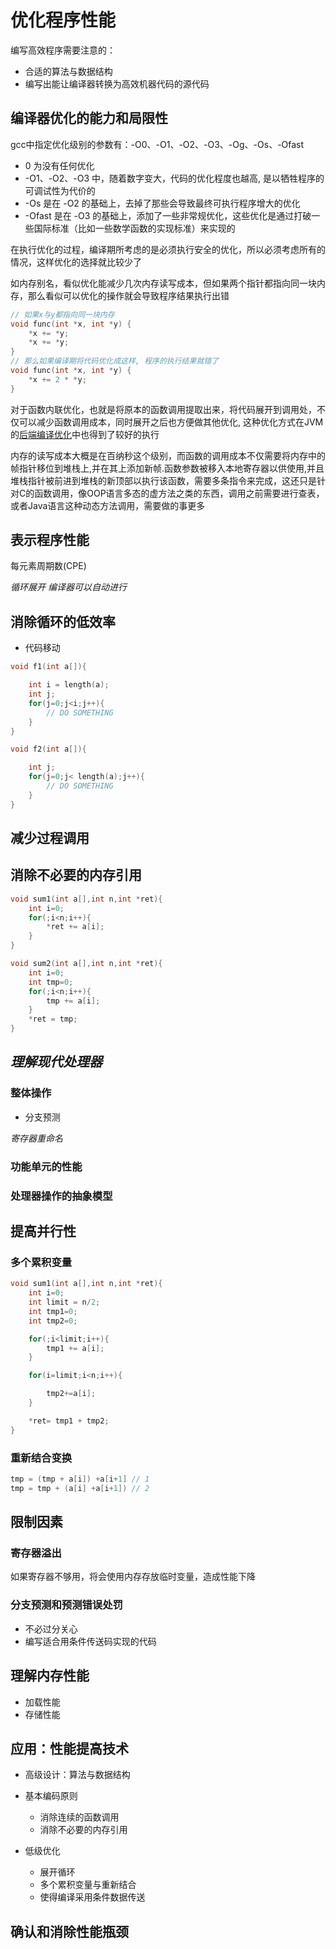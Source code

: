 # 优化程序性能

编写高效程序需要注意的：

- 合适的算法与数据结构
- 编写出能让编译器转换为高效机器代码的源代码

## 编译器优化的能力和局限性

gcc中指定优化级别的参数有：-O0、-O1、-O2、-O3、-Og、-Os、-Ofast

- 0 为没有任何优化
- -O1、-O2、-O3 中，随着数字变大，代码的优化程度也越高, 是以牺牲程序的可调试性为代价的
- -Os 是在 -O2 的基础上，去掉了那些会导致最终可执行程序增大的优化
- -Ofast 是在 -O3 的基础上，添加了一些非常规优化，这些优化是通过打破一些国际标准（比如一些数学函数的实现标准）来实现的

在执行优化的过程，编译期所考虑的是必须执行安全的优化，所以必须考虑所有的情况，这样优化的选择就比较少了

如内存别名，看似优化能减少几次内存读写成本，但如果两个指针都指向同一块内存，那么看似可以优化的操作就会导致程序结果执行出错

```c
// 如果x与y都指向同一块内存
void func(int *x, int *y) {
    *x += *y;
    *x += *y;
}
// 那么如果编译期将代码优化成这样, 程序的执行结果就错了
void func(int *x, int *y) {
    *x += 2 * *y;
}
```

对于函数内联优化，也就是将原本的函数调用提取出来，将代码展开到调用处，不仅可以减少函数调用成本，同时展开之后也方便做其他优化, 这种优化方式在JVM的[后端编译优化](/编程语言/JAVA/JVM/后端编译与优化.md#方法内联)中也得到了较好的执行

内存的读写成本大概是在百纳秒这个级别，而函数的调用成本不仅需要将内存中的帧指针移位到堆栈上,并在其上添加新帧.函数参数被移入本地寄存器以供使用,并且堆栈指针被前进到堆栈的新顶部以执行该函数，需要多条指令来完成，这还只是针对C的函数调用，像OOP语言多态的虚方法之类的东西，调用之前需要进行查表，或者Java语言这种动态方法调用，需要做的事更多

## 表示程序性能

每元素周期数(CPE)

_循环展开_ _编译器可以自动进行_

## 消除循环的低效率

- 代码移动

```c
void f1(int a[]){

    int i = length(a);
    int j;
    for(j=0;j<i;j++){
        // DO SOMETHING
    }
}

void f2(int a[]){

    int j;
    for(j=0;j< length(a);j++){
        // DO SOMETHING
    }
}
```

## 减少过程调用

## 消除不必要的内存引用

```c
void sum1(int a[],int n,int *ret){
    int i=0;
    for(;i<n;i++){
        *ret += a[i];
    }
}

void sum2(int a[],int n,int *ret){
    int i=0;
    int tmp=0;
    for(;i<n;i++){
        tmp += a[i];
    }
    *ret = tmp;
}
```

## _理解现代处理器_

### 整体操作

- 分支预测

_寄存器重命名_

### 功能单元的性能

### 处理器操作的抽象模型

## 提高并行性

### 多个累积变量

```c
void sum1(int a[],int n,int *ret){
    int i=0;
    int limit = n/2;
    int tmp1=0;
    int tmp2=0;

    for(;i<limit;i++){
        tmp1 += a[i];
    }

    for(i=limit;i<n;i++){

        tmp2+=a[i];
    }

    *ret= tmp1 + tmp2;
}
```

### 重新结合变换

```c
tmp = (tmp + a[i]) +a[i+1] // 1
tmp = tmp + (a[i] +a[i+1]) // 2
```

## 限制因素

### 寄存器溢出

如果寄存器不够用，将会使用内存存放临时变量，造成性能下降

### 分支预测和预测错误处罚

- 不必过分关心
- 编写适合用条件传送码实现的代码

## 理解内存性能

- 加载性能
- 存储性能

## 应用：性能提高技术

- 高级设计：算法与数据结构
- 基本编码原则

  - 消除连续的函数调用
  - 消除不必要的内存引用

- 低级优化

  - 展开循环
  - 多个累积变量与重新结合
  - 使得编译采用条件数据传送

## 确认和消除性能瓶颈

